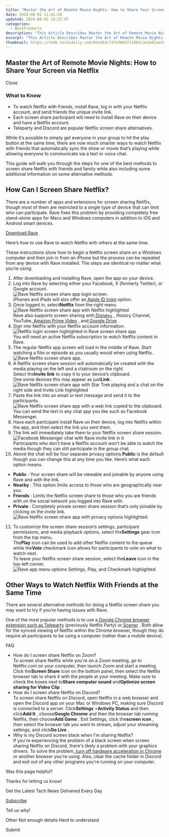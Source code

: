 ```yaml
---
title: "Master the Art of Remote Movie Nights: How to Share Your Screen via Netflix"
date: 2024-08-02 11:41:28
updated: 2024-08-05 10:27:47
categories:
  - BestProducts
description: "This Article Describes Master the Art of Remote Movie Nights: How to Share Your Screen via Netflix"
excerpt: "This Article Describes Master the Art of Remote Movie Nights: How to Share Your Screen via Netflix"
thumbnail: https://thmb.techidaily.com/84a193c7dfe30d1711082c3e2e61ae28fba386e229daa9e6bb79214392acb3f8.jpg
---
```


## Master the Art of Remote Movie Nights: How to Share Your Screen via Netflix

Close 

###  What to Know

* To watch Netflix with friends, install Rave, log in with your Netflix account, and send friends the unique invite link.
* Each screen share participant will need to install Rave on their device and have a Netflix account.
* Teleparty and Discord are popular Netflix screen share alternatives.

 While it’s possible to simply get everyone in your group to hit the play button at the same time, there are now much smarter ways to watch Netflix with friends that automatically sync the show or movie that’s playing while allowing everyone to communicate via a text or voice chat.

 This guide will walk you through the steps for one of the best methods to screen share Netflix with friends and family while also including some additional information on some alternative methods.

##  How Can I Screen Share Netflix? 

 There are a number of apps and extensions for screen sharing Netflix, though most of them are restricted to a single type of device that can limit who can participate. Rave fixes this problem by providing completely free stand-alone apps for Macs and Windows computers in addition to iOS and Android smart devices.

[ Download Rave ](https://rave.io) 

 Here’s how to use Rave to watch Netflix with others at the same time.

 These instructions show how to begin a Netflix screen share on a Windows computer and then join in from an iPhone but the process can be repeated from any device with Rave installed. The steps are identical no matter what you’re using.

1. After downloading and installing Rave, open the app on your device.
2. Log into Rave by selecting either your Facebook, X (formerly Twitter), or Google account.  
![Rave Netflix screen share app login screen.](https://www.lifewire.com/thmb/jtWdtEbMRyQ1jnL4A2sAAg1IkGg=/1500x0/filters:no_upscale():max_bytes(150000):strip_icc():format(webp)/how-to-screen-share-on-netflix-01-abfa3037a9a346c6bf8eac8ff34d1ded.jpg)  
 iPhones and iPads will also offer an[ Apple ID login](https://www.lifewire.com/what-is-an-apple-id-1994330) option.
3. Once logged in, select**Netflix** from the right menu.  
![Rave Netflix screen share app with Netflix highlighted](https://www.lifewire.com/thmb/Dninba0Ut-ZdC8zbZ-IDHM0FRXM=/1500x0/filters:no_upscale():max_bytes(150000):strip_icc():format(webp)/Netflix-0fad30201382405798cb460d3645964d.jpg)  
 Rave also supports screen sharing with[ Disney+](https://www.lifewire.com/how-to-stream-on-disney-4687015) , History Channel, YouTube,[ Amazon Prime Video](https://www.lifewire.com/amazon-prime-video-4176363) , and[ Google Drive](https://www.lifewire.com/google-drive-4165788) .
4. Sign into Netflix with your Netflix account information.  
![Netflix login screen highlighted in Rave screen share app](https://www.lifewire.com/thmb/foVRpwIMrbrvktybHr0U-4kfpDQ=/1500x0/filters:no_upscale():max_bytes(150000):strip_icc():format(webp)/SignIn-9691890fa38e4444a85d140b3b58b51a.jpg)  
 You will need an active Netflix subscription to watch Netflix content in Rave.
5. The regular Netflix app screen will load in the middle of Rave. Start watching a film or episode as you usually would when using Netflix.  
![Rave Netflix screen share app.](https://www.lifewire.com/thmb/179PYKpDpSd9E-O6Z2GnW1-J7n8=/1500x0/filters:no_upscale():max_bytes(150000):strip_icc():format(webp)/how-to-screen-share-on-netflix-04-1c4fc76a502d4a3ab18f6a77c2e3a8d4.jpg)
6. A Netflix screen share session will automatically be created with the media playing on the left and a chatroom on the right.  
 Select the**Invite link** to copy it to your device’s clipboard.  
 One some devices this may appear as just**Link** .  
![Rave Netflix screen share app with Star Trek playing and a chat on the right side and Invite Link highlighted](https://www.lifewire.com/thmb/6-NQH0DQh-kECToA9uhrcxbO3m8=/1500x0/filters:no_upscale():max_bytes(150000):strip_icc():format(webp)/Invitelink-62b58683127d41a18d1068825a1e9481.jpg)
7. Paste the link into an email or text message and send it to the participants.  
![Rave Netflix screen share app with a web link copied to the clipboard.](https://www.lifewire.com/thmb/VIj7l-8LpdsDP0Igi2amnVVZ4m4=/1500x0/filters:no_upscale():max_bytes(150000):strip_icc():format(webp)/how-to-screen-share-on-netflix-07-f485cd60168245af965b136be499d74c.jpg)  
 You can send the text in any chat app you like such as Facebook Messenger.
8. Have each participant install Rave on their device, log into Netflix within the app, and then select the link you sent them.
9. The link will immediately take them to your Netflix screen share session.  
![Facebook Messenger chat with Rave invite link in it ](https://www.lifewire.com/thmb/5Q4Q0w3jc2zaL4lTuf2WM7GtJQg=/1500x0/filters:no_upscale():max_bytes(150000):strip_icc():format(webp)/SCREENshare-a16ed57111154d95b9d58123036aad68.jpg)  
 Participants who don’t have a Netflix account won’t be able to watch the media though they can still participate in the group chat.
10. Above the chat will be four separate privacy options.**Public** is the default though you can change this at any time you like. Here’s what each option means.  
   * **Public** : Your screen share will be viewable and joinable by anyone using Rave and with the link.  
   * **Nearby** : This option limits access to those who are geographically near you.  
   * **Friends** : Limits the Netflix screen share to those who you are friends with on the social network you logged into Rave with.  
   * **Private** : Completely private screen share session that’s only joinable by clicking on the invite link.  
![Rave Netflix screen share app with privacy options highlighted.](https://www.lifewire.com/thmb/JCASWPEa8JfJBPHWotLYCOrJERk=/1500x0/filters:no_upscale():max_bytes(150000):strip_icc():format(webp)/Privacyoptions-cbe97ba3540643fbbb07f1f0cd535fc0.jpg)
11. To customize the screen share session’s settings, participant permissions, and media playback options, select the**Settings** gear icon from the top menu.  
 The**Play** icon can be used to add other Netflix content to the queue while the**Vote** checkmark icon allows for participants to vote on what to watch next.  
 To leave your Netflix screen share session, select the**Leave** icon in the top-left corner.  
![Rave app menu options Settings, Play, and Checkmark highlighted](https://www.lifewire.com/thmb/y8Yevg0t1BGm7EMnFtD-_-8cQKc=/1500x0/filters:no_upscale():max_bytes(150000):strip_icc():format(webp)/SettingsPlayCheck-a3ce0727b1184999bd7302ecd11cb5d8.jpg)

##  Other Ways to Watch Netflix With Friends at the Same Time 

 There are several alternative methods for doing a Netflix screen share you may want to try if you’re having issues with Rave.

 One of the most popular methods is to use a[ Google Chrome browser extension such as Teleparty](https://www.lifewire.com/how-to-set-up-and-use-netflix-party-4801042) (previously Netflix Party) or[ Scener](https://scener.com) . Both allow for the synced viewing of Netflix within the Chrome browser, though they do require all participants to be using a computer (rather than a mobile device).

 FAQ

* How do I screen share Netflix on Zoom?  
 To screen share Netflix while you're on a Zoom meeting, go to Netflix.com on your computer, then launch Zoom and start a meeting. Click the**Screen Share** icon on the bottom panel, then select the Netflix browser tab to share it with the people at your meeting. Make sure to check the boxes next to**Share computer sound** and**Optimize screen sharing for Video Clip** .
* How do I screen share Netflix on Discord?  
 To screen share Netflix on Discord, open Netflix in a web browser and open the Discord app on your Mac or Windows PC, making sure Discord is connected to a server. Click**Settings** \>**Activity Status** and then click**Add It** , choose**Google Chrome** and then the browser tab running Netflix, then choose**Add Game** . Exit Settings, click the**screen icon** , then select the browser tab you want to stream, adjust your streaming settings, and click**Go Live** .
* Why is my Discord screen black when I'm sharing Netflix?  
 If you're experiencing the problem of a black screen when screen sharing Netflix on Discord, there's likely a problem with your graphics drivers. To solve the problem,[ turn off hardware acceleration in Chrome](https://www.lifewire.com/hardware-acceleration-in-chrome-4125122) or another browser you're using. Also, clear the cache folder in Discord and exit out of any other programs you're running on your computer.

Was this page helpful?

Thanks for letting us know!

 Get the Latest Tech News Delivered Every Day

[ Subscribe ](https://www.lifewire.com/#) 

Tell us why!

 Other  Not enough details  Hard to understand 

 Submit 

<ins class="adsbygoogle"
     style="display:block"
     data-ad-format="autorelaxed"
     data-ad-client="ca-pub-7571918770474297"
     data-ad-slot="1223367746"></ins>



<ins class="adsbygoogle"
     style="display:block"
     data-ad-client="ca-pub-7571918770474297"
     data-ad-slot="8358498916"
     data-ad-format="auto"
     data-full-width-responsive="true"></ins>
